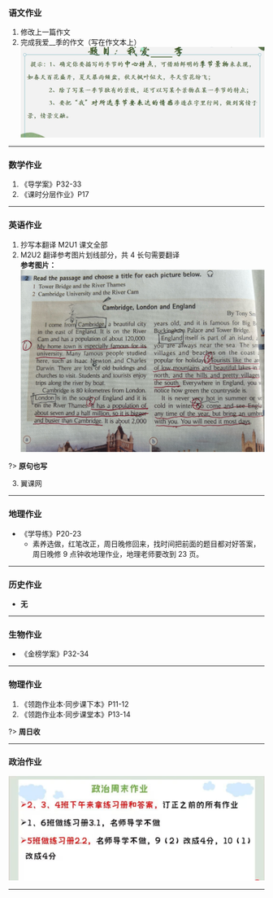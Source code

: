 ﻿### 语文作业

1. 修改上一篇作文
2. 完成我爱\_\_季的作文（写在作文本上）
   ![hw](/hw_G8S1/_images/3c.jpg)

---

### 数学作业

1. 《导学案》P32-33
2. 《课时分层作业》P17

---

### 英语作业

1. 抄写本翻译 M2U1 课文全部
2. M2U2 翻译参考图片划线部分，共 4 长句需要翻译  
   **参考图片：**![参考图片](/hw_G8S1/_images/3e.jpg)

?> **原句也写**

3. 翼课网

---

### 地理作业

- 《学导练》P20-23
  - 素养选做，红笔改正，周日晚修回来，找时间把前面的题目都对好答案，周日晚修 9 点钟收地理作业，地理老师要改到 23 页。

---

### 历史作业

- **无**

---

### 生物作业

- 《金榜学案》P32-34

---

### 物理作业

1. 《领跑作业本·同步课下本》P11-12
2. 《领跑作业本·同步课堂本》P13-14

?> **周日收**

---

### 政治作业

![hw](/hw_G8S1/_images/3p.jpg)

---
